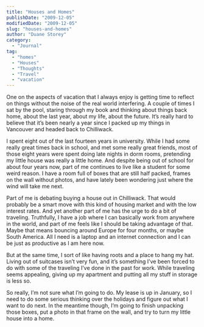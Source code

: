 ```yaml
---
title: "Houses and Homes"
publishDate: "2009-12-05"
modifiedDate: "2009-12-05"
slug: "houses-and-homes"
author: "Duane Storey"
category:
  - "Journal"
tag:
  - "homes"
  - "Houses"
  - "Thoughts"
  - "Travel"
  - "vacation"
---
```


One on the aspects of vacation that I always enjoy is getting time to reflect on things without the noise of the real world interfering. A couple of times I sat by the pool, staring through my book and thinking about things back home, about the last year, about my life, about the future. It’s really hard to believe that it’s been nearly a year since I packed up my things in Vancouver and headed back to Chilliwack.

I spent eight out of the last fourteen years in university. While I had some really great times back in school, and met some really great friends, most of those eight years were spent doing late nights in dorm rooms, pretending my little house was really a little home. And despite being out of school for about four years now, part of me continues to live like a student for some weird reason. I have a room full of boxes that are still half packed, frames on the wall without photos, and have lately been wondering just where the wind will take me next.

Part of me is debating buying a house out in Chilliwack. That would probably be a smart move with this kind of housing market and with the low interest rates. And yet another part of me has the urge to do a bit of traveling. Truthfully, I have a job where I can basically work from anywhere in the world, and part of me feels like I should be taking advantage of that. Maybe that means bouncing around Europe for four months, or maybe South America. All I need is a laptop and an internet connection and I can be just as productive as I am here now.

But at the same time, I sort of like having roots and a place to hang my hat. Living out of suitcases isn’t very fun, and it’s something I’ve been forced to do with some of the traveling I’ve done in the past for work. While traveling seems appealing, giving up my apartment and putting all my stuff in storage is less so.

So really, I’m not sure what I’m going to do. My lease is up in January, so I need to do some serious thinking over the holidays and figure out what I want to do next. In the meantime though, I’m going to finish unpacking those boxes, put a photo in that frame on the wall, and try to turn my little house into a home.